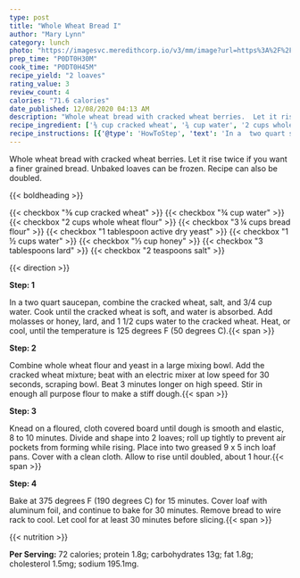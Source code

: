 ```yaml
---
type: post
title: "Whole Wheat Bread I"
author: "Mary Lynn"
category: lunch
photo: "https://imagesvc.meredithcorp.io/v3/mm/image?url=https%3A%2F%2Fimages.media-allrecipes.com%2Fuserphotos%2F583464.jpg"
prep_time: "P0DT0H30M"
cook_time: "P0DT0H45M"
recipe_yield: "2 loaves"
rating_value: 3
review_count: 4
calories: "71.6 calories"
date_published: 12/08/2020 04:13 AM
description: "Whole wheat bread with cracked wheat berries.  Let it rise twice if you want a  finer grained bread. Unbaked loaves can be frozen.  Recipe can also be doubled."
recipe_ingredient: ['⅜ cup cracked wheat', '¾ cup water', '2 cups whole wheat flour', '3\u2009¼ cups bread flour', '1 tablespoon active dry yeast', '1\u2009½ cups water', '⅓ cup honey', '3 tablespoons lard', '2 teaspoons salt']
recipe_instructions: [{'@type': 'HowToStep', 'text': 'In a  two quart saucepan, combine the cracked wheat, salt, and 3/4 cup water.  Cook until the cracked wheat is soft, and water is absorbed.  Add molasses or honey, lard, and 1 1/2 cups water to the cracked wheat.  Heat, or cool, until the temperature is 125 degrees F (50 degrees C).\n'}, {'@type': 'HowToStep', 'text': 'Combine whole wheat flour and yeast in a large mixing bowl.  Add the cracked wheat mixture; beat with an electric mixer at low speed for 30 seconds, scraping bowl.  Beat 3 minutes longer on high speed.  Stir in enough all purpose flour to make a stiff dough.\n'}, {'@type': 'HowToStep', 'text': 'Knead on a floured, cloth covered board until dough is smooth and elastic, 8 to 10 minutes.  Divide and shape into 2 loaves; roll up tightly to prevent air pockets from forming while rising.  Place into two greased 9 x 5 inch loaf pans.  Cover with a clean cloth.  Allow to rise until doubled, about 1 hour.\n'}, {'@type': 'HowToStep', 'text': 'Bake at 375 degrees F (190 degrees C) for 15 minutes.  Cover loaf with aluminum foil, and continue to bake for 30 minutes.  Remove bread to wire rack to cool.  Let cool for at least 30 minutes before slicing.\n'}]
---
```


Whole wheat bread with cracked wheat berries.  Let it rise twice if you want a  finer grained bread. Unbaked loaves can be frozen.  Recipe can also be doubled. 

{{< boldheading >}}

{{< checkbox "⅜ cup cracked wheat" >}}
{{< checkbox "¾ cup water" >}}
{{< checkbox "2 cups whole wheat flour" >}}
{{< checkbox "3 ¼ cups bread flour" >}}
{{< checkbox "1 tablespoon active dry yeast" >}}
{{< checkbox "1 ½ cups water" >}}
{{< checkbox "⅓ cup honey" >}}
{{< checkbox "3 tablespoons lard" >}}
{{< checkbox "2 teaspoons salt" >}}


{{< direction >}}

**Step: 1**

In a  two quart saucepan, combine the cracked wheat, salt, and 3/4 cup water.  Cook until the cracked wheat is soft, and water is absorbed.  Add molasses or honey, lard, and 1 1/2 cups water to the cracked wheat.  Heat, or cool, until the temperature is 125 degrees F (50 degrees C).{{< span >}}

**Step: 2**

Combine whole wheat flour and yeast in a large mixing bowl.  Add the cracked wheat mixture; beat with an electric mixer at low speed for 30 seconds, scraping bowl.  Beat 3 minutes longer on high speed.  Stir in enough all purpose flour to make a stiff dough.{{< span >}}

**Step: 3**

Knead on a floured, cloth covered board until dough is smooth and elastic, 8 to 10 minutes.  Divide and shape into 2 loaves; roll up tightly to prevent air pockets from forming while rising.  Place into two greased 9 x 5 inch loaf pans.  Cover with a clean cloth.  Allow to rise until doubled, about 1 hour.{{< span >}}

**Step: 4**

Bake at 375 degrees F (190 degrees C) for 15 minutes.  Cover loaf with aluminum foil, and continue to bake for 30 minutes.  Remove bread to wire rack to cool.  Let cool for at least 30 minutes before slicing.{{< span >}}

{{< nutrition >}}

**Per Serving:** 72 calories; protein 1.8g; carbohydrates 13g; fat 1.8g; cholesterol 1.5mg; sodium 195.1mg.